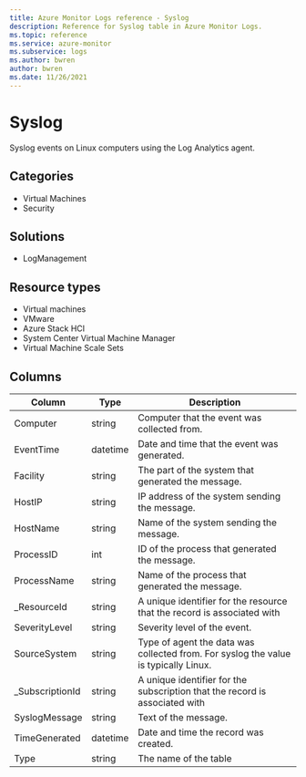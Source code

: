 ```yaml
---
title: Azure Monitor Logs reference - Syslog
description: Reference for Syslog table in Azure Monitor Logs.
ms.topic: reference
ms.service: azure-monitor
ms.subservice: logs
ms.author: bwren
author: bwren
ms.date: 11/26/2021
---
```


# Syslog

 Syslog events on Linux computers using the Log Analytics agent.

## Categories

- Virtual Machines
- Security
## Solutions

- LogManagement
## Resource types

- Virtual machines
- VMware
- Azure Stack HCI
- System Center Virtual Machine Manager
- Virtual Machine Scale Sets




## Columns

| Column | Type | Description |
| --- | --- | --- |
| Computer | string | Computer that the event was collected from. |
| EventTime | datetime | Date and time that the event was generated. |
| Facility | string | The part of the system that generated the message. |
| HostIP | string | IP address of the system sending the message. |
| HostName | string | Name of the system sending the message. |
| ProcessID | int | ID of the process that generated the message. |
| ProcessName | string | Name of the process that generated the message. |
| _ResourceId | string | A unique identifier for the resource that the record is associated with |
| SeverityLevel | string | Severity level of the event. |
| SourceSystem | string | Type of agent the data was collected from. For syslog the value is typically Linux. |
| _SubscriptionId | string | A unique identifier for the subscription that the record is associated with |
| SyslogMessage | string | Text of the message. |
| TimeGenerated | datetime | Date and time the record was created. |
| Type | string | The name of the table |
